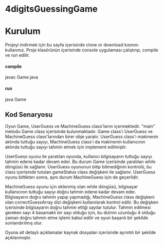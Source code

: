 # 4digitsGuessingGame

# Kurulum 
Projeyi indirmek için bu sayfa içerisinde clone or download kısmını kullanınız. Proje klasörünün içerisinde console uygulaması çalıştırıp, compile ve run edilir.

#### compile
javac Game.java

#### run 
java Game

## Kod Senaryosu

Oyun Game, UserGuess ve MachineGuess class'larını içermektedir. "main" metodu Game class içerisinde bulunmaktadır. Game class'ı UserGuess ve MachineGuess class'larından birer obje yaratır. UserGuess class'ı makinenin aklında tuttuğu sayıyı, MachineGuess class'ı da makinenin kullanıcının aklında tuttuğu sayıyı tahmin etmek için implement edilmiştir. 

UserGuess oyunu ile yaratılan oyunda, kullanıcı bilgisayarın tuttuğu sayıyı tahmin edene kadar devam eder. Bu durum Game içerisinde yaratılan while döngüsü ile sağlanır. UserGuess oyununun bitip bitmediğinin kontrolü, bu class içerisinde tutulan gameStatus class değişkeni ile sağlanır. UserGuess oyunu bittikten sonra, aynı durum MachineGuess için de geçerlidir. 

MachineGuess oyunu için eklenmiş olan while döngüsü, bilgisayar kullanıcının tuttuğu sayıyı doğru tahmin edene kadar devam eder. Bilgisayarın doğru tahmin yapıp yapmadığı, MachineGuess class değişkeni olan correctGuessArray dizi değişkeni  kullanılarak kontrol edilir. Bu değişken içerisinde bilgisayarın doğru tahmin ettiği sayılar tutulur. Tahmin edilmesi gereken sayı 4 basamaklı bir sayı olduğu için, bu dizinin uzunluğu 4 olduğu zaman doğru tahmin etme işlemi kabul edilir ve oyun başarılı bir şekilde sonlandırılmış olur. 

Oyuna ait detaylı açıklamalar kaynak dosyaları içerisinde ayrıntılı bir şekilde açıklanmıştır.
